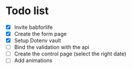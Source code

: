 # Todo list
- [x] Invite babforlife
- [x] Create the form page
- [x] Setup Dotenv vault
- [ ] Bind the validation with the api
- [ ] Create the control page (select the right date)
- [ ] Add animations
